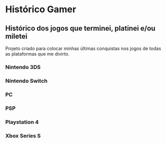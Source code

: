 # Histórico Gamer

## Histórico dos jogos que terminei, platinei e/ou miletei

Projeto criado para colocar minhas últimas conquistas nos jogos de todas as plataformas que me divirto.

### Nintendo 3DS

### Nintendo Switch

### PC

### PSP

### Playstation 4

### Xbox Series S



